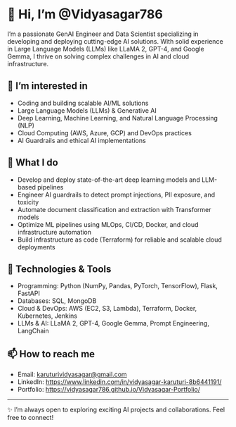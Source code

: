 # 👋 Hi, I’m @Vidyasagar786

I’m a passionate GenAI Engineer and Data Scientist specializing in developing and deploying cutting-edge AI solutions. With solid experience in Large Language Models (LLMs) like LLaMA 2, GPT-4, and Google Gemma, I thrive on solving complex challenges in AI and cloud infrastructure.

## 👀 I’m interested in
- Coding and building scalable AI/ML solutions
- Large Language Models (LLMs) & Generative AI
- Deep Learning, Machine Learning, and Natural Language Processing (NLP)
- Cloud Computing (AWS, Azure, GCP) and DevOps practices
- AI Guardrails and ethical AI implementations

## 💼 What I do
- Develop and deploy state-of-the-art deep learning models and LLM-based pipelines
- Engineer AI guardrails to detect prompt injections, PII exposure, and toxicity
- Automate document classification and extraction with Transformer models
- Optimize ML pipelines using MLOps, CI/CD, Docker, and cloud infrastructure automation
- Build infrastructure as code (Terraform) for reliable and scalable cloud deployments

## 🧰 Technologies & Tools
- Programming: Python (NumPy, Pandas, PyTorch, TensorFlow), Flask, FastAPI
- Databases: SQL, MongoDB
- Cloud & DevOps: AWS (EC2, S3, Lambda), Terraform, Docker, Kubernetes, Jenkins
- LLMs & AI: LLaMA 2, GPT-4, Google Gemma, Prompt Engineering, LangChain

## 📫 How to reach me
- Email: karuturividyasagar@gmail.com
- LinkedIn: https://www.linkedin.com/in/vidyasagar-karuturi-8b6441191/
- Portfolio: https://vidyasagar786.github.io/Vidyasagar-Portfolio/

---

✨ I’m always open to exploring exciting AI projects and collaborations. Feel free to connect!
